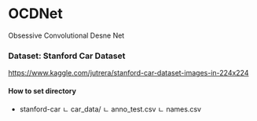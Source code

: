 # OCDNet
Obsessive Convolutional Desne Net


### Dataset: Stanford Car Dataset

https://www.kaggle.com/jutrera/stanford-car-dataset-images-in-224x224

#### How to set directory

- stanford-car
ㄴ car_data/
ㄴ anno_test.csv
ㄴ names.csv